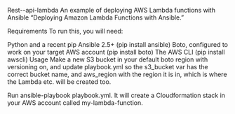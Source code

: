 Rest--api-lambda
An example of deploying AWS Lambda functions with Ansible
“Deploying Amazon Lambda Functions with Ansible.”

Requirements
To run this, you will need:

Python and a recent pip
Ansible 2.5+ (pip install ansible)
Boto, configured to work on your target AWS account (pip install boto)
The AWS CLI (pip install awscli)
Usage
Make a new S3 bucket in your default boto region with versioning on, and update playbook.yml so the s3_bucket var has the correct bucket name, and aws_region with the region it is in, which is where the Lambda etc. will be created too.

Run ansible-playbook playbook.yml. It will create a Cloudformation stack in your AWS account called my-lambda-function.
